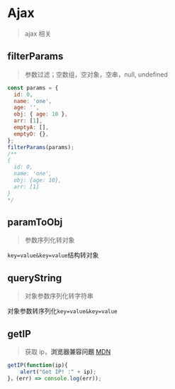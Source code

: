 # Ajax

> ajax 相关

## filterParams

> 参数过滤；空数组，空对象，空串，null, undefined

```js
const params = {
  id: 0,
  name: 'one',
  age: '',
  obj: { age: 10 },
  arr: [1],
  emptyA: [],
  emptyO: {},
};
filterParams(params);
/**
{
  id: 0,
  name: 'one',
  obj: {age: 10},
  arr: [1]
}
*/
```

## paramToObj

> 参数序列化转对象

`key=value&key=value`结构转对象

## queryString

> 对象参数序列化转字符串

对象参数转序列化`key=value&key=value`

## getIP

> 获取 ip，**浏览器兼容问题** [MDN](https://developer.mozilla.org/zh-CN/docs/Web/API/RTCPeerConnection/RTCPeerConnection#Browser_compatibility)

```js
getIP(function(ip){
    alert("Got IP! :" + ip);
}，(err) => console.log(err));
```

